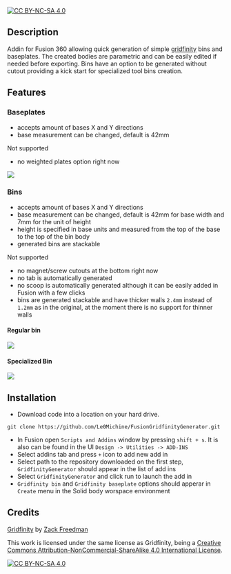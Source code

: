 [![CC BY-NC-SA 4.0][cc-by-nc-sa-shield]][cc-by-nc-sa]

## Description
Addin for Fusion 360 allowing quick generation of simple [gridfinity](https://www.youtube.com/watch?v=ra_9zU-mnl8) bins and baseplates. The created bodies are parametric and can be easily edited if needed before exporting. Bins have an option to be generated without cutout providing a kick start for specialized tool bins creation.

## Features

### Baseplates
- accepts amount of bases X and Y directions
- base measurement can be changed, default is 42mm

Not supported
- no weighted plates option right now

![](https://raw.githubusercontent.com/Le0Michine/FusionGridfinityGenerator/master/documentation/assets/baseplate-creation.gif)

### Bins
- accepts amount of bases X and Y directions
- base measurement can be changed, default is 42mm for base width and 7mm for the unit of height
- height is specified in base units and measured from the top of the base to the top of the bin body
- generated bins are stackable

Not supported
- no magnet/screw cutouts at the bottom right now
- no tab is automatically generated
- no scoop is automatically generated although it can be easily added in Fusion with a few clicks
- bins are generated stackable and have thicker walls `2.4mm` instead of `1.2mm` as in the original, at the moment there is no support for thinner walls

#### Regular bin
![](https://raw.githubusercontent.com/Le0Michine/FusionGridfinityGenerator/master/documentation/assets/bin-with-cutout-creation.gif)

#### Specialized Bin
![](https://raw.githubusercontent.com/Le0Michine/FusionGridfinityGenerator/master/documentation/assets/bin-creation.gif)

## Installation

- Download code into a location on your hard drive.

```
git clone https://github.com/Le0Michine/FusionGridfinityGenerator.git
```

- In Fusion open `Scripts and Addins` window by pressing `shift + s`. It is also can be found in the UI `Design -> Utilities -> ADD-INS`
- Select addins tab and press `+` icon to add new add in
- Select path to the repository downloaded on the first step, `GridfinityGenerator` should appear in the list of add ins
- Select `GridfinityGenerator` and click run to launch the add in
- `Gridfinity bin` and `Gridfinity baseplate` options should apperar in `Create` menu in the Solid body worspace environment

## Credits

[Gridfinity](https://www.youtube.com/watch?v=ra_9zU-mnl8) by [Zack Freedman](https://www.youtube.com/c/ZackFreedman/about)

This work is licensed under the same license as Gridfinity, being a 
[Creative Commons Attribution-NonCommercial-ShareAlike 4.0 International License][cc-by-nc-sa].

[![CC BY-NC-SA 4.0][cc-by-nc-sa-image]][cc-by-nc-sa]

[cc-by-nc-sa]: http://creativecommons.org/licenses/by-nc-sa/4.0/
[cc-by-nc-sa-image]: https://licensebuttons.net/l/by-nc-sa/4.0/88x31.png
[cc-by-nc-sa-shield]: https://img.shields.io/badge/License-CC%20BY--NC--SA%204.0-lightgrey.svg